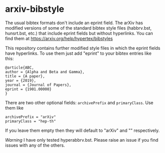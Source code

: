 # arxiv-bibstyle
The usual bibtex formats don't include an eprint field.
The arXiv has modified versions of some of the standard bibtex style files (habbrv.bst, hunsrt.bst, etc.) that include eprint fields but without hyperlinks.  You can find them at
https://arxiv.org/help/hypertex/bibstyles

This repository contains further modified style files in which the eprint fields have hyperlinks.  To use them just add "eprint" to your bibtex entries like this:
```
@article{ABC,
author = {Alpha and Beta and Gamma},
title = {A paper},
year = {2019},
journal = {Journal of Papers},
eprint = {1901.00000}
}
```

There are two other optional fields:  `archivePrefix` and `primaryClass`. Use them like
```
archivePrefix = "arXiv"
primaryClass = "hep-th"
```
If you leave them empty then they will default to "arXiv" and "" respectively.

*Warning* I have only tested hyperabbrv.bst.  Please raise an issue if you find issues
 with any of the others.
